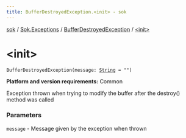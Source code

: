 ```yaml
---
title: BufferDestroyedException.<init> - sok
---
```


[sok](../../index.html) / [Sok.Exceptions](../index.html) / [BufferDestroyedException](index.html) / [&lt;init&gt;](./-init-.html)

# &lt;init&gt;

`BufferDestroyedException(message: `[`String`](https://kotlinlang.org/api/latest/jvm/stdlib/kotlin/-string/index.html)` = "")`

**Platform and version requirements:** Common

Exception thrown when trying to modify the buffer after the destroy() method was called

### Parameters

`message` - Message given by the exception when thrown